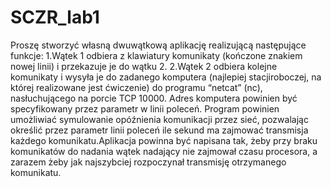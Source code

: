 # SCZR_lab1
Proszę stworzyć własną dwuwątkową aplikację realizującą następujące funkcje:
1.Wątek 1 odbiera z klawiatury komunikaty (kończone znakiem nowej linii) i przekazuje je do wątku 2.
2.Wątek 2 odbiera kolejne komunikaty i wysyła je do zadanego komputera (najlepiej stacjiroboczej, na której realizowane jest ćwiczenie) do programu “netcat” (nc), nasłuchującego na porcie TCP 10000. Adres komputera powinien być specyfikowany przez parametr w linii poleceń. Program powinien umożliwiać symulowanie opóźnienia komunikacji przez sieć, pozwalając określić przez parametr linii poleceń ile sekund ma zajmować transmisja każdego komunikatu.Aplikacja powinna być napisana tak, żeby przy braku komunikatów do nadania wątek nadający nie zajmował czasu procesora, a zarazem żeby jak najszybciej rozpoczynał transmisję otrzymanego komunikatu.
